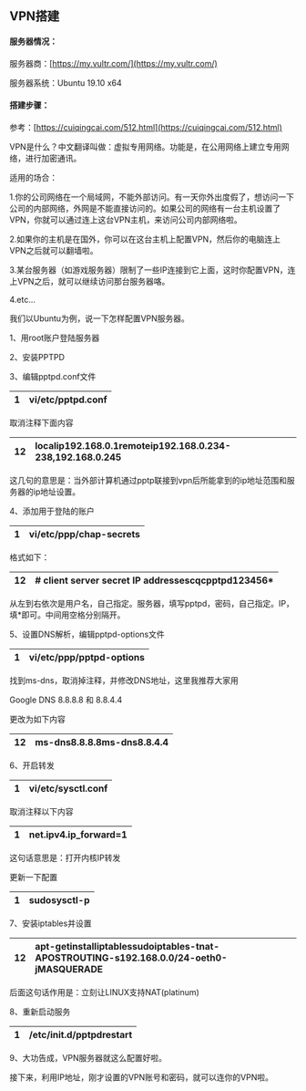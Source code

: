 ## VPN搭建

#### **服务器情况：**

服务器商：[https://my.vultr.com/](https://my.vultr.com/)

服务器系统：Ubuntu 19.10 x64

#### **搭建步骤：**

参考：[https://cuiqingcai.com/512.html](https://cuiqingcai.com/512.html)

VPN是什么？中文翻译叫做：虚拟专用网络。功能是，在公用网络上建立专用网络，进行加密通讯。

适用的场合：

1.你的公司网络在一个局域网，不能外部访问。有一天你外出度假了，想访问一下公司的内部网络，外网是不能直接访问的。如果公司的网络有一台主机设置了VPN，你就可以通过连上这台VPN主机，来访问公司内部网络啦。

2.如果你的主机是在国外，你可以在这台主机上配置VPN，然后你的电脑连上VPN之后就可以翻墙啦。

3.某台服务器（如游戏服务器）限制了一些IP连接到它上面，这时你配置VPN，连上VPN之后，就可以继续访问那台服务器咯。

4.etc…

我们以Ubuntu为例，说一下怎样配置VPN服务器。

1、用root账户登陆服务器

2、安装PPTPD

3、编辑pptpd.conf文件

| 1 | vi/etc/pptpd.conf |
| :--- | :--- |


取消注释下面内容

| 12 | localip192.168.0.1remoteip192.168.0.234-238,192.168.0.245 |
| :--- | :--- |


这几句的意思是：当外部计算机通过pptp联接到vpn后所能拿到的ip地址范围和服务器的ip地址设置。

4、添加用于登陆的账户

| 1 | vi/etc/ppp/chap-secrets |
| :--- | :--- |


格式如下：

| 12 | \# client server secret IP addressescqcpptpd123456\* |
| :--- | :--- |


从左到右依次是用户名，自己指定。服务器，填写pptpd，密码，自己指定。IP，填\*即可。中间用空格分别隔开。

5、设置DNS解析，编辑pptpd-options文件

| 1 | vi/etc/ppp/pptpd-options |
| :--- | :--- |


找到ms-dns，取消掉注释，并修改DNS地址，这里我推荐大家用

Google DNS 8.8.8.8 和 8.8.4.4

更改为如下内容

| 12 | ms-dns8.8.8.8ms-dns8.8.4.4 |
| :--- | :--- |


6、开启转发

| 1 | vi/etc/sysctl.conf |
| :--- | :--- |


取消注释以下内容

| 1 | net.ipv4.ip\_forward=1 |
| :--- | :--- |


这句话意思是：打开内核IP转发

更新一下配置

| 1 | sudosysctl-p |
| :--- | :--- |


7、安装iptables并设置

| 12 | apt-getinstalliptablessudoiptables-tnat-APOSTROUTING-s192.168.0.0/24-oeth0-jMASQUERADE |
| :--- | :--- |


后面这句话作用是：立刻让LINUX支持NAT\(platinum\)

8、重新启动服务

| 1 | /etc/init.d/pptpdrestart |
| :--- | :--- |


9、大功告成，VPN服务器就这么配置好啦。

接下来，利用IP地址，刚才设置的VPN账号和密码，就可以连你的VPN啦。


